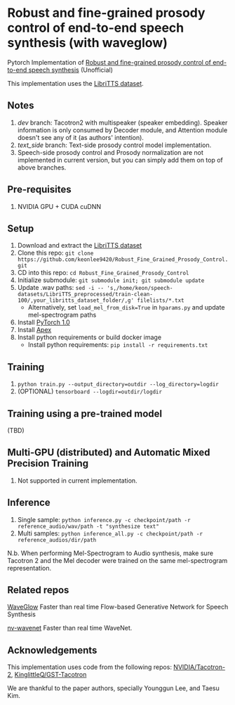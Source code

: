# Robust and fine-grained prosody control of end-to-end speech synthesis (with waveglow)

Pytorch Implementation of [Robust and fine-grained prosody control of end-to-end speech synthesis](https://arxiv.org/abs/1811.02122) (Unofficial)

This implementation uses the [LibriTTS dataset](https://openslr.org/60/).

## Notes
1. *dev* branch: Tacotron2 with multispeaker (speaker embedding). Speaker information is only consumed by Decoder module, and Attention module doesn't see any of it (as authors' intention).
2. *text_side* branch: Text-side prosody control model implementation.
3. Speech-side prosody control and Prosody normalization are not implemented in current version, but you can simply add them on top of above branches.

## Pre-requisites
1. NVIDIA GPU + CUDA cuDNN

## Setup
1. Download and extract the [LibriTTS dataset](https://openslr.org/60/)
2. Clone this repo: `git clone https://github.com/keonlee9420/Robust_Fine_Grained_Prosody_Control.git`
3. CD into this repo: `cd Robust_Fine_Grained_Prosody_Control`
4. Initialize submodule: `git submodule init; git submodule update`
5. Update .wav paths: `sed -i -- 's,/home/keon/speech-datasets/LibriTTS_preprocessed/train-clean-100/,your_libritts_dataset_folder/,g' filelists/*.txt`
    - Alternatively, set `load_mel_from_disk=True` in `hparams.py` and update mel-spectrogram paths 
6. Install [PyTorch 1.0]
7. Install [Apex]
8. Install python requirements or build docker image 
    - Install python requirements: `pip install -r requirements.txt`

## Training
1. `python train.py --output_directory=outdir --log_directory=logdir`
2. (OPTIONAL) `tensorboard --logdir=outdir/logdir`

## Training using a pre-trained model
(TBD)

## Multi-GPU (distributed) and Automatic Mixed Precision Training
1. Not supported in current implementation.

## Inference
1. Single sample: `python inference.py -c checkpoint/path -r reference_audio/wav/path -t "synthesize text"`
4. Multi samples: `python inference_all.py -c checkpoint/path -r reference_audios/dir/path`

N.b.  When performing Mel-Spectrogram to Audio synthesis, make sure Tacotron 2
and the Mel decoder were trained on the same mel-spectrogram representation. 


## Related repos
[WaveGlow](https://github.com/NVIDIA/WaveGlow) Faster than real time Flow-based
Generative Network for Speech Synthesis

[nv-wavenet](https://github.com/NVIDIA/nv-wavenet/) Faster than real time
WaveNet.

## Acknowledgements
This implementation uses code from the following repos: [NVIDIA/Tacotron-2](ttps://github.com/NVIDIA/tacotron2), [KinglittleQ/GST-Tacotron](https://github.com/KinglittleQ/GST-Tacotron)

We are thankful to the paper authors, specially Younggun Lee, and Taesu Kim.

[WaveGlow]: https://drive.google.com/open?id=1rpK8CzAAirq9sWZhe9nlfvxMF1dRgFbF
[pytorch 1.0]: https://github.com/pytorch/pytorch#installation
[Apex]: https://github.com/nvidia/apex
[AMP]: https://github.com/NVIDIA/apex/tree/master/apex/amp